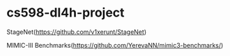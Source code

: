 # cs598-dl4h-project
StageNet(https://github.com/v1xerunt/StageNet)

MIMIC-III Benchmarks(https://github.com/YerevaNN/mimic3-benchmarks/)
